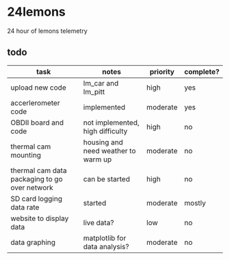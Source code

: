 # 24lemons
 24 hour of lemons telemetry

## todo
task | notes | priority | complete?|
--- | --- | --- |--- | 
upload new code | lm_car and lm_pitt | high | yes |
accerlerometer code | implemented | moderate | yes |
OBDII board and code | not implemented, high difficulty | high |no |
thermal cam mounting | housing and need weather to warm up | moderate | no |
thermal cam data packaging to go over network | can be started | high |no |
SD card logging data rate | started | moderate | mostly |
website to display data | live data? | low | no |
data graphing | matplotlib for data analysis? | moderate | no |

